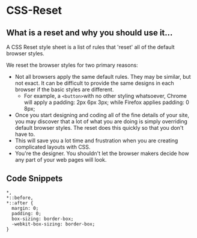 # CSS-Reset

<h2>What is a reset and why you should use it...</h2>

<p>A CSS Reset style sheet is a list of rules that 'reset' all of the default browser styles.</p>

<p>We reset the browser styles for two primary reasons:</p>

- Not all browsers apply the same default rules. They may be similar, but not exact. It can be difficult to provide the same designs in each browser if the basic styles are different.
  - For example, a ```<button>```with no other styling whatsoever, Chrome will apply a padding: 2px 6px 3px; while Firefox applies padding: 0 8px;
- Once you start designing and coding all of the fine details of your site, you may discover that a lot of what you are doing is simply overriding default browser styles. The reset does this quickly so that you don't have to.
- This will save you a lot time and frustration when you are creating complicated layouts with CSS.
- You're the designer. You shouldn't let the browser makers decide how any part of your web pages will look.


<h2>Code Snippets</h2>

```
*,
*::before,
*::after {
  margin: 0;
  padding: 0;
  box-sizing: border-box;
  -webkit-box-sizing: border-box;
}
```
